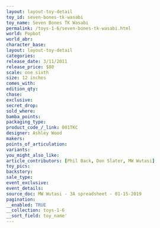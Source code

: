 ```yaml
---
layout: layout-toy-detail 
toy_id: seven-bones-tk-wasabi
toy_name: Seven Bones TK Wasabi
permalink: /toys-1-6/seven-bones-tk-wasabi.html
world: Popbot
world_abr: 
character_base: 
layout: layout-toy-detail
categories: 
release_date: 3/11/2011
release_price: $80 
scale: one sixth
size: 12 inches
comes_with: 
edition_qty: 
chase: 
exclusive: 
secret_drop: 
sold_where: 
bamba_points: 
packaging_type: 
product_code_/_link: 001TKC
designer: Ashley Wood
makers: 
points_of_articulation: 
variants: 
you_might_also_like: 
article_contributors: [Phil Back, Don Slater, MW Wutasi]
toy_pics: 
backstory: 
sale_type: 
event_exclusive: 
event_details: 
source_doc: MW Wutasi - 3A spreadsheet - 01-15-2019
pagination: 
__enabled: TRUE
__collection: toys-1-6
__sort_field: toy_name'
---
```

